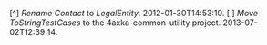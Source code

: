 [^]  *Rename* _Contact_ to _LegalEntity_. 2012-01-30T14:53:10.
[ ]  *Move* _ToStringTestCases_ to the 4axka-common-utility project. 2013-07-02T12:39:14.